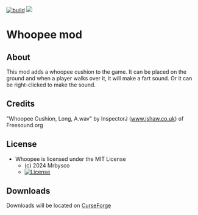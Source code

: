 [![build](https://github.com/Mrbysco/Whoopee/actions/workflows/build.yml/badge.svg)](https://github.com/Mrbysco/Whoopee/actions/workflows/build.yml) 
[![](http://cf.way2muchnoise.eu/versions/0.svg)](https://www.curseforge.com/minecraft/mc-mods/Whoopee)

# Whoopee mod #

## About ##
This mod adds a whoopee cushion to the game. It can be placed on the ground and when a player walks over it, it will make a fart sound. Or it can be right-clicked to make the sound.

## Credits ##
"Whoopee Cushion, Long, A.wav" by InspectorJ (www.jshaw.co.uk) of Freesound.org

## License ##
* Whoopee is licensed under the MIT License
  - (c) 2024 Mrbysco
  - [![License](https://img.shields.io/badge/License-MIT-red.svg?style=flat)](http://opensource.org/licenses/MIT)

## Downloads ##
Downloads will be located on [CurseForge](https://www.curseforge.com/minecraft/mc-mods/Whoopee)

